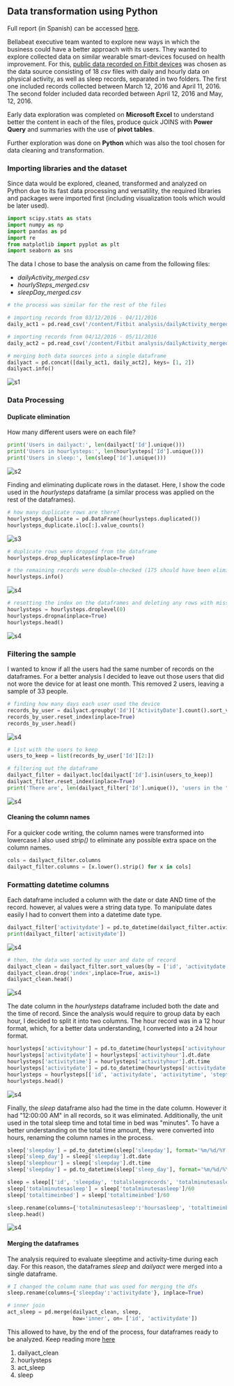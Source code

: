 ## Data transformation using Python

Full report (in Spanish) can be accessed [here](https://github.com/lugmenn/portfolio/blob/main/Fitbit_Analysis.ipynb).

Bellabeat executive team wanted to explore new ways in which the business could have a better approach with its users. They wanted to explore collected data on similar wearable smart-devices focused on health improvement. For this, [public data recorded on Fitbit devices](https://www.kaggle.com/datasets/arashnic/fitbit) was chosen as the data source consisting of 18 _csv_ files with daily and hourly data on physical activity, as well as sleep records, separated in two folders. The first one included records collected between March 12, 2016 and April 11, 2016. The second folder included data recorded between April 12, 2016 and May, 12, 2016.

Early data exploration was completed on **Microsoft Excel** to understand better the content in each of the files, produce quick JOINS with **Power Query** and summaries with the use of **pivot tables**.

Further exploration was done on **Python** which was also the tool chosen for data cleaning and transformation.

### Importing libraries and the dataset

Since data would be explored, cleaned, transformed and analyzed on Python due to its fast data processing and versatility, the required libraries and packages were imported first (including visualization tools which would be later used).


```python
import scipy.stats as stats
import numpy as np
import pandas as pd
import re
from matplotlib import pyplot as plt
import seaborn as sns
```

The data I chose to base the analysis on came from the following files: 

*   _dailyActivity_merged.csv_
*   _hourlySteps_merged.csv_
*   _sleepDay_merged.csv_


```python
# the process was similar for the rest of the files

# importing records from 03/12/2016 - 04/11/2016
daily_act1 = pd.read_csv('/content/Fitbit analysis/dailyActivity_merged1.csv')

# importing records from 04/12/2016 - 05/11/2016
daily_act2 = pd.read_csv('/content/Fitbit analysis/dailyActivity_merged.csv')

# merging both data sources into a single dataframe
dailyact = pd.concat([daily_act1, daily_act2], keys= [1, 2])
dailyact.info()
```
![s1](assets/p02-pythoncleaning/02-dailyactinfo.png)

### Data Processing

#### Duplicate elimination

How many different users were on each file?


```python
print('Users in dailyact:', len(dailyact['Id'].unique()))
print('Users in hourlysteps:', len(hourlysteps['Id'].unique()))
print('Users in sleep:', len(sleep['Id'].unique()))
```
![s2](assets/p02-pythoncleaning/03-filelen.png)

Finding and eliminating duplicate rows in the dataset. Here, I show the code used in the _hourlysteps_ dataframe (a similar process was applied on the rest of the dataframes).


```python
# how many duplicate rows are there?
hourlysteps_duplicate = pd.DataFrame(hourlysteps.duplicated())
hourlysteps_duplicate.iloc[:].value_counts()
```

![s3](assets/p02-pythoncleaning/04-duplicate.png)

```python
# duplicate rows were dropped from the dataframe
hourlysteps.drop_duplicates(inplace=True)

# the remaining records were double-checked (175 should have been eliminated)
hourlysteps.info()
```

![s4](assets/p02-pythoncleaning/05-dropdupl.png)

```python
# resetting the index on the dataframes and deleting any rows with missing values
hourlysteps = hourlysteps.droplevel(0)
hourlysteps.dropna(inplace=True)
hourlysteps.head()
```

![s4](assets/p02-pythoncleaning/06-hourlyhead.png)

### Filtering the sample

I wanted to know if all the users had the same number of records on the dataframes. For a better analysis I decided to leave out those users that did not wore the device for at least one month. This removed 2 users, leaving a sample of 33 people.


```python
# finding how many days each user used the device
records_by_user = dailyact.groupby('Id')['ActivityDate'].count().sort_values().to_frame('Days of use')
records_by_user.reset_index(inplace=True)
records_by_user.head()
```

![s4](assets/p02-pythoncleaning/07-daysofuse.png)

```python
# list with the users to keep
users_to_keep = list(records_by_user['Id'][2:])

# filtering out the dataframe
dailyact_filter = dailyact.loc[dailyact['Id'].isin(users_to_keep)]
dailyact_filter.reset_index(inplace=True)
print('There are', len(dailyact_filter['Id'].unique()), 'users in the "dailyact" dataframe')
```

![s4](assets/p02-pythoncleaning/08-filter.png)

#### Cleaning the column names

For a quicker code writing, the column names were transformed into lowercase.I also used _strip()_ to eliminate any possible extra space on the column names.


```python
cols = dailyact_filter.columns
dailyact_filter.columns = [x.lower().strip() for x in cols]
```

### Formatting datetime columns

Each dataframe included a column with the date or date AND time of the record. however, al values were a string data type. To manipulate dates easily I had to convert them into a datetime date type.


```python
dailyact_filter['activitydate'] = pd.to_datetime(dailyact_filter.activitydate)
print(dailyact_filter['activitydate'])
```

![s4](assets/p02-pythoncleaning/09-date.png)

```python
# then, the data was sorted by user and date of record
dailyact_clean = dailyact_filter.sort_values(by = ['id', 'activitydate'], ascending = [True, True], na_position = 'first', ignore_index = True)
dailyact_clean.drop('index',inplace=True, axis=1)
dailyact_clean.head()
```

![s4](assets/p02-pythoncleaning/10-sorted.png)

The date column in the _hourlysteps_ dataframe included both the date and the time of record. Since the analysis would require to group data by each hour, I decided to split it into two columns. The hour record was in a 12 hour format, which, for a better data understanding, I converted into a 24 hour format.


```python
hourlysteps['activityhour'] = pd.to_datetime(hourlysteps['activityhour'], format='%m/%d/%Y %I:%M:%S %p')
hourlysteps['activitydate'] = hourlysteps['activityhour'].dt.date
hourlysteps['activitytime'] = hourlysteps['activityhour'].dt.time
hourlysteps['activitydate'] = pd.to_datetime(hourlysteps['activitydate'], format='%m/%d/%Y')
hourlysteps = hourlysteps[['id', 'activitydate', 'activitytime', 'steptotal']]
hourlysteps.head()
```

![s4](assets/p02-pythoncleaning/11-hours.png)

Finally, the _sleep_ dataframe also had the time in the date column. However it had "12:00:00 AM" in all records, so it was eliminated. Additionally, the unit used in the total sleep time and total time in bed was "minutes". To have a better understanding on the total time amount, they were converted into hours, renaming the column names in the process.


```python
sleep['sleepday'] = pd.to_datetime(sleep['sleepday'], format='%m/%d/%Y %I:%M:%S %p')
sleep['sleep_day'] = sleep['sleepday'].dt.date
sleep['sleephour'] = sleep['sleepday'].dt.time
sleep['sleepday'] = pd.to_datetime(sleep['sleep_day'], format='%m/%d/%Y')

sleep = sleep[['id', 'sleepday', 'totalsleeprecords', 'totalminutesasleep', 'totaltimeinbed']]
sleep['totalminutesasleep'] = sleep['totalminutesasleep']/60
sleep['totaltimeinbed'] = sleep['totaltimeinbed']/60

sleep.rename(columns={'totalminutesasleep':'hoursasleep', 'totaltimeinbed':'hoursinbed' }, inplace=True)
sleep.head()
```

![s4](assets/p02-pythoncleaning/12-sleep.png)

#### Merging the dataframes

The analysis required to evaluate sleeptime and activity-time during each day. For this reason, the dataframes _sleep_ and _dailyact_ were merged into a single dataframe.


```python
# I changed the column name that was used for merging the dfs
sleep.rename(columns={'sleepday':'activitydate'}, inplace=True)

# inner join
act_sleep = pd.merge(dailyact_clean, sleep,
                     how='inner', on= ['id', 'activitydate'])
```

This allowed to have, by the end of the process, four dataframes ready to be analyzed. Keep reading more [here](https://lugmenn.github.io/portfolio/2024_06_bellabeat_analysis.html)

1.   dailyact_clean
2.   hourlysteps
3.   act_sleep
4.   sleep


```python

```
